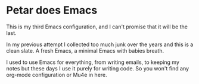 # Petar does Emacs

This is my third Emacs configuration, and I can't promise that it will be the last.

In my previous attempt I collected too much junk over the years and this is a clean slate. A fresh Emacs, a minimal Emacs with babies breath.

I used to use Emacs for everything, from writing emails, to keeping my notes but these days I use it purely for writing code. So you won't find any org-mode configuration or Mu4e in here.
